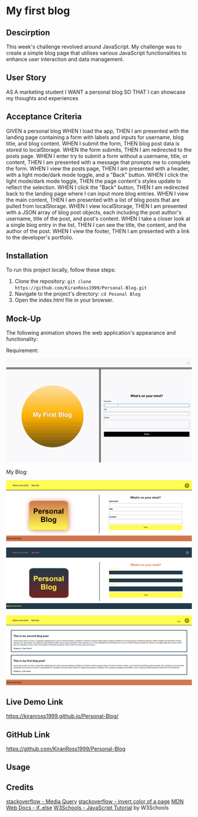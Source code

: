 # My first blog

## Descirption
This week's challenge revolved around JavaScript. My challenge was to create a simple blog page that utilises various JavaScript functionalities to enhance user interaction and data management.

## User Story
AS A marketing student
I WANT a personal blog
SO THAT I can showcase my thoughts and experiences

## Acceptance Criteria
GIVEN a personal blog
WHEN I load the app,
THEN I am presented with the landing page containing a form with labels and inputs for username, blog title, and blog content.
WHEN I submit the form,
THEN blog post data is stored to localStorage.
WHEN the form submits,
THEN I am redirected to the posts page.
WHEN I enter try to submit a form without a username, title, or content,
THEN I am presented with a message that prompts me to complete the form.
WHEN I view the posts page,
THEN I am presented with a header, with a light mode/dark mode toggle, and a "Back" button.
WHEN I click the light mode/dark mode toggle,
THEN the page content's styles update to reflect the selection.
WHEN I click the "Back" button,
THEN I am redirected back to the landing page where I can input more blog entries.
WHEN I view the main content,
THEN I am presented with a list of blog posts that are pulled from localStorage.
WHEN I view localStorage,
THEN I am presented with a JSON array of blog post objects, each including the post author's username, title of the post, and post's content.
WHEN I take a closer look at a single blog entry in the list,
THEN I can see the title, the content, and the author of the post.
WHEN I view the footer,
THEN I am presented with a link to the developer's portfolio.

## Installation 
To run this project locally, follow these steps:

1. Clone the repository: `git clone https://github.com/KiranRoss1999/Personal-Blog.git`
2. Navigate to the project's directory: `cd Pesonal Blog`
3. Open the index.html file in your browser.

## Mock-Up

The following animation shows the web application's appearance and functionality:

Requirement:

![blog demo](./assets/images/blog%20demo.gif)


My Blog:

![my blog](./assets/images/example1.PNG)

![my blog2](./assets/images/example2.PNG)

![my blog3](./assets/images/example3.PNG)

## Live Demo Link
https://kiranross1999.github.io/Personal-Blog/

## GitHub Link
https://github.com/KiranRoss1999/Personal-Blog

## Usage

## Credits
[stackoverflow - Media Query](https://stackoverflow.com/questions/13550541/media-min-width-max-width)
[stackoverflow - invert color of a page](https://stackoverflow.com/questions/59420166/invert-color-of-a-page)
[MDN Web Docs - if..else](https://developer.mozilla.org/en-US/docs/Web/JavaScript/Reference/Statements/if...else)
[W3Schools - JavaScript Tutorial](https://www.w3schools.com/js/) by W3Schools